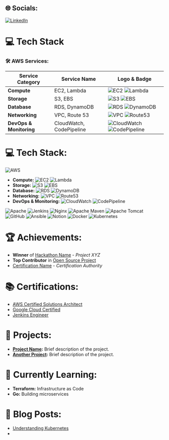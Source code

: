 ## 🌐 Socials:
[![LinkedIn](https://img.shields.io/badge/LinkedIn-%230077B5.svg?logo=linkedin&logoColor=white)](https://linkedin.com/in/maheshgore7888)
# 💻 Tech Stack

### 🛠️ AWS Services:

| Service Category      | Service Name     | Logo & Badge                                                                                 |
|-----------------------|------------------|----------------------------------------------------------------------------------------------|
| **Compute**           | EC2, Lambda      | ![EC2](https://img.shields.io/badge/Amazon%20EC2-%23FF9900.svg?style=for-the-badge&logo=amazon-ec2&logoColor=white) ![Lambda](https://img.shields.io/badge/AWS%20Lambda-%23FF9900.svg?style=for-the-badge&logo=aws-lambda&logoColor=white) |
| **Storage**           | S3, EBS          | ![S3](https://img.shields.io/badge/Amazon%20S3-%23FF9900.svg?style=for-the-badge&logo=amazon-s3&logoColor=white) ![EBS](https://img.shields.io/badge/Amazon%20EBS-%23FF9900.svg?style=for-the-badge&logo=amazon-ebs&logoColor=white) |
| **Database**          | RDS, DynamoDB    | ![RDS](https://img.shields.io/badge/Amazon%20RDS-%23FF9900.svg?style=for-the-badge&logo=amazon-rds&logoColor=white) ![DynamoDB](https://img.shields.io/badge/Amazon%20DynamoDB-%23FF9900.svg?style=for-the-badge&logo=amazon-dynamodb&logoColor=white) |
| **Networking**        | VPC, Route 53    | ![VPC](https://img.shields.io/badge/Amazon%20VPC-%23FF9900.svg?style=for-the-badge&logo=amazon-vpc&logoColor=white) ![Route53](https://img.shields.io/badge/Amazon%20Route%2053-%23FF9900.svg?style=for-the-badge&logo=amazon-route53&logoColor=white) |
| **DevOps & Monitoring**| CloudWatch, CodePipeline | ![CloudWatch](https://img.shields.io/badge/Amazon%20CloudWatch-%23FF9900.svg?style=for-the-badge&logo=amazon-cloudwatch&logoColor=white) ![CodePipeline](https://img.shields.io/badge/AWS%20CodePipeline-%23FF9900.svg?style=for-the-badge&logo=aws-codepipeline&logoColor=white) |

# 💻 Tech Stack:
![AWS](https://img.shields.io/badge/AWS-%23FF9900.svg?style=for-the-badge&logo=amazon-aws&logoColor=white)
- **Compute:** ![EC2](https://img.shields.io/badge/Amazon%20EC2-%23FF9900.svg?style=for-the-badge&logo=amazon-aws&logoColor=white) ![Lambda](https://img.shields.io/badge/AWS%20Lambda-%23FF9900.svg?style=for-the-badge&logo=amazon-aws&logoColor=white)
- **Storage:** ![S3](https://img.shields.io/badge/Amazon%20S3-%23FF9900.svg?style=for-the-badge&logo=amazon-aws&logoColor=white) ![EBS](https://img.shields.io/badge/Amazon%20EBS-%23FF9900.svg?style=for-the-badge&logo=amazon-aws&logoColor=white)
- **Database:** ![RDS](https://img.shields.io/badge/Amazon%20RDS-%23FF9900.svg?style=for-the-badge&logo=amazon-aws&logoColor=white) ![DynamoDB](https://img.shields.io/badge/Amazon%20DynamoDB-%23FF9900.svg?style=for-the-badge&logo=amazon-aws&logoColor=white)
- **Networking:** ![VPC](https://img.shields.io/badge/Amazon%20VPC-%23FF9900.svg?style=for-the-badge&logo=amazon-aws&logoColor=white) ![Route53](https://img.shields.io/badge/Amazon%20Route%2053-%23FF9900.svg?style=for-the-badge&logo=amazon-aws&logoColor=white)
- **DevOps & Monitoring:** ![CloudWatch](https://img.shields.io/badge/Amazon%20CloudWatch-%23FF9900.svg?style=for-the-badge&logo=amazon-aws&logoColor=white) ![CodePipeline](https://img.shields.io/badge/AWS%20CodePipeline-%23FF9900.svg?style=for-the-badge&logo=amazon-aws&logoColor=white)

![Apache](https://img.shields.io/badge/apache-%23D42029.svg?style=for-the-badge&logo=apache&logoColor=white) ![Jenkins](https://img.shields.io/badge/jenkins-%232C5263.svg?style=for-the-badge&logo=jenkins&logoColor=white) ![Nginx](https://img.shields.io/badge/nginx-%23009639.svg?style=for-the-badge&logo=nginx&logoColor=white) ![Apache Maven](https://img.shields.io/badge/Apache%20Maven-C71A36?style=for-the-badge&logo=Apache%20Maven&logoColor=white) ![Apache Tomcat](https://img.shields.io/badge/apache%20tomcat-%23F8DC75.svg?style=for-the-badge&logo=apache-tomcat&logoColor=black) ![GitHub](https://img.shields.io/badge/github-%23121011.svg?style=for-the-badge&logo=github&logoColor=white) ![Ansible](https://img.shields.io/badge/ansible-%231A1918.svg?style=for-the-badge&logo=ansible&logoColor=white) ![Notion](https://img.shields.io/badge/Notion-%23000000.svg?style=for-the-badge&logo=notion&logoColor=white) ![Docker](https://img.shields.io/badge/docker-%230db7ed.svg?style=for-the-badge&logo=docker&logoColor=white) ![Kubernetes](https://img.shields.io/badge/kubernetes-%23326ce5.svg?style=for-the-badge&logo=kubernetes&logoColor=white)

# 🏆 Achievements:
- **Winner** of [Hackathon Name](https://link-to-hackathon.com) - _Project XYZ_
- **Top Contributor** in [Open Source Project](https://link-to-project.com)
- [Certification Name](https://link-to-certification.com) - _Certification Authority_

# 📚 Certifications:
- [AWS Certified Solutions Architect](https://aws.amazon.com/certification/)
- [Google Cloud Certified](https://cloud.google.com/certification)
- [Jenkins Engineer](https://www.jenkins.io/certification/)

# 🚀 Projects:
- **[Project Name](https://link-to-project.com):** Brief description of the project.
- **[Another Project](https://link-to-project.com):** Brief description of the project.

# 🌱 Currently Learning:
- **Terraform:** Infrastructure as Code
- **Go:** Building microservices

# 📖 Blog Posts:
- [Understanding Kubernetes](https://link-to-blog.com)
- 
